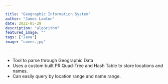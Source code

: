 ```yaml
---

title: "Geographic Information System" 
author: "James Lawton"
date: 2022-05-29
description: "algorithm"
featured_image: ""
tags: ["Java"]
image: "cover.jpg"

---
```


- Tool to parse through Geographic Data
- Uses a custom built PR Quad-Tree and Hash Table to store locations and names.
- Can easily query by location range and name range.
